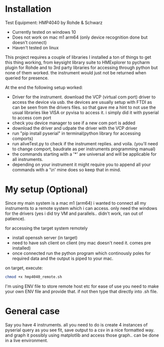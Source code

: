 # Installation 

Test Equipment: HMP4040 by Rohde & Schwarz
- Currently tested on windows 10
- Does not work on mac m1 arm64 (only device recognition done but doesn't connect)
- Haven't tested on linux

This project requires a couple of libraries
I installed a ton of things to get this thing working, from keysight library suite to HMExplorer to pycharm plugin for Rohde and to 3rd party libraries for accessing through python but none of them worked. the instrument would just not be returned when queried for presence. 

At the end the following setup worked:

- Driver for the instrument. download the VCP (virtual com port) driver to access the device via usb. the devices are usually setup with FTDI as can be seen from the drivers files. so that gave me a hint to not use the usual libraries like VISA or pyvisa to access it. i simply did it with pyserial to access com port
- check you device manager to see if a new com port is added 
- download the driver and udpate the driver with the VCP driver
- run "pip install pyserial" in terminal(python library for accessing comports) 
- run aliveTest.py to check if the instrument replies. and voila. (you'll need to change comport, baudrate as per instruments programming manual)
- the commands starting with a '*' are universal and will be applicable for all instruments. 
- depending on your instrument it might require you to append all your commands with a '\n' mine does so keep that in mind. 

# My setup (Optional)
Since my main system is a mac m1 (arm64) i wanted to connect all my instruments to a remote system which i can access. only need the windows for the drivers (yes i did try VM and parallels.. didn't work, ran out of patience). 

for accessing the target system remotely 
- install openssh server (in target)
- need to have ssh client on client (my mac doesn't need it. comes pre installed)
- once connected run the python program which continously poles for required data and the output is piped to your mac. 

on target, execute:
```bash
chmod +x hmp4040_remote.sh
```
I'm using ENV file to store remote host etc for ease of use you need to make your own ENV file and provide that. if not then type that directly into .sh file. 

# General case
Say you have 4 instruments. all you need to do is create 4 instances of pyserial query as you see fit, save output to a csv in a nice formatted way. and graph it possibly using matplotlib and access those graph.. can be done in a live environment. 
